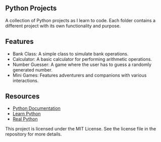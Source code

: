 ## Python Projects

A collection of Python projects as I learn to code. Each folder contains a different project with its own functionality and purpose.

## Features

- Bank Class: A simple class to simulate bank operations.
- Calculator: A basic calculator for performing arithmetic operations.
- Number Guesser: A game where the user has to guess a randomly generated number.
- Mini Games: Features adventurers and companions with various interactions.

## Resources

- [Python Documentation](https://docs.python.org/3/)
- [Learn Python](https://www.learnpython.org/)
- [Real Python](https://realpython.com/)

This project is licensed under the MIT License. See the license file in the repository for more details.